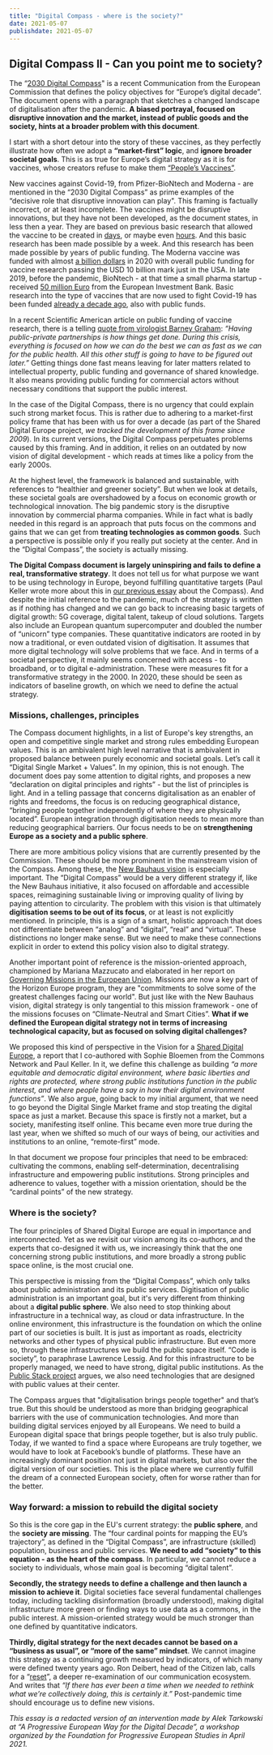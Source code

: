 ```yaml
---
title: "Digital Compass - where is the society?"
date: 2021-05-07
publishdate: 2021-05-07
---
```

## Digital Compass II - Can you point me to society?

The “[2030 Digital Compass](https://ec.europa.eu/info/strategy/priorities-2019-2024/europe-fit-digital-age/europes-digital-decade-digital-targets-2030_en)" is a recent Communication from the European Commission that defines the policy objectives for “Europe’s digital decade”. The document opens with a paragraph that sketches a changed landscape of digitalisation after the pandemic. **A biased portrayal, focused on disruptive innovation and the market, instead of public goods and the society, hints at a broader problem with this document**.

I start with a short detour into the story of these vaccines, as they perfectly illustrate how often we adopt a **“market-first” logic**, and **ignore broader societal goals**. This is as true for Europe’s digital strategy as it is for vaccines, whose creators refuse to make them [“People’s Vaccines”](http://peoplesvaccine.org/).

New vaccines against Covid-19, from Pfizer-BioNtech and Moderna - are mentioned in the “2030 Digital Compass” as prime examples of the “decisive role that disruptive innovation can play". This framing is factually incorrect, or at least incomplete. The vaccines might be disruptive innovations, but they have not been developed, as the document states, in less then a year. They are based on previous basic research that allowed the vaccine to be created in [days](https://www.businessinsider.com/moderna-designed-coronavirus-vaccine-in-2-days-2020-11?IR=T), or maybe even [hours](https://www.businessinsider.com/pfizer-biontech-vaccine-designed-in-hours-one-weekend-2020-12?IR=T). And this basic research has been made possible by  a week. And this research has been made possible by years of public funding. The Moderna vaccine was funded with almost [a billion dollars](https://www.reuters.com/article/us-health-coronavirus-moderna-funding/moderna-gets-further-472-million-u-s-award-for-coronavirus-vaccine-development-idUSKCN24R0IN) in 2020 with overall public funding for vaccine research passing the USD 10 billion mark just in the USA. In late 2019, before the pandemic, BioNtech - at that time a small pharma startup - received [50 million Euro](https://ec.europa.eu/commission/presscorner/detail/en/IP_19_6796) from the European Investment Bank. Basic research into the type of vaccines that are now used to fight Covid-19 has been funded [already a decade ago](https://www.biocentury.com/article/304691/darpa-s-gambles-might-have-created-the-best-hopes-for-stopping-covid-19), also with public funds. 

In a recent Scientific American article on public funding of vaccine research, there is a telling [quote from virologist Barney Graham](https://www.scientificamerican.com/article/for-billion-dollar-covid-vaccines-basic-government-funded-science-laid-the-groundwork/): *“Having public-private partnerships is how things get done. During this crisis, everything is focused on how we can do the best we can as fast as we can for the public health. All this other stuff is going to have to be figured out later.”* Getting things done fast means leaving for later matters related to intellectual property, public funding and governance of shared knowledge. It also means providing public funding for commercial actors without necessary conditions that support the public interest.

In the case of the Digital Compass, there is no urgency that could explain such strong market focus. This is rather due to adhering to a market-first policy frame that has been with us for over a decade (as part of the Shared Digital Europe project, *we tracked the development of this frame since 2009*). In its current versions, the Digital Compass perpetuates problems caused by this framing. And in addition, it relies on an outdated by now vision of digital development - which reads at times like a policy from the early 2000s.

At the highest level, the framework is balanced and sustainable, with references to “healthier and greener society”. But when we look at details, these societal goals are overshadowed by a focus on economic growth or technological innovation. The big pandemic story is the disruptive innovation by commercial pharma companies. While in fact what is badly needed in this regard is an approach that puts focus on the commons and gains that we can get from **treating technologies as common goods**. Such a perspective is possible only if you really put society at the center. And in the “Digital Compass”, the society is actually missing. 

**The Digital Compass document is largely uninspiring and fails to define a real, transformative strategy**. It does not tell us for what purpose we want to be using technology in Europe, beyond fulfilling quantitative targets (Paul Keller wrote more about this in [our previous essay](https://www.openfuture.eu/compass-without-a-map/) about the Compass). And despite the initial reference to the pandemic, much of the strategy is written as if nothing has changed and we can go back to increasing basic targets of digital growth: 5G coverage, digital talent, takeup of cloud solutions. Targets also include an European quantum supercomputer and doubled the number of “unicorn” type companies. These quantitative indicators are rooted in by now a traditional, or even outdated vision of digitisation. It assumes that more digital technology will solve problems that we face. And in terms of a societal perspective, it mainly seems concerned with access - to broadband, or to digital e-administration. These were measures fit for a transformative strategy in the 2000. In 2020, these should be seen as indicators of baseline growth, on which we need to define the actual strategy.

### Missions, challenges, principles

The Compass document highlights, in a list of Europe's key strengths, an open and competitive single market and strong rules embedding European values. This is an ambivalent high level narrative that is ambivalent in proposed balance between purely economic and societal goals. Let’s call it “Digital Single Market + Values”. In my opinion, this is not enough. The document does pay some attention to digital rights, and proposes a new “declaration on digital principles and rights” - but the list of principles is light. And in a telling passage that concerns digitalisation as an enabler of rights and freedoms, the focus is on reducing geographical distance, “bringing people together independently of where they are physically located”. European integration through digitisation needs to mean more than reducing geographical barriers. Our focus needs to be on **strengthening Europe as a society and a public sphere**.

There are more ambitious policy visions that are currently presented by the Commission. These should be more prominent in the mainstream vision of the Compass. Among these, the [New Bauhaus vision](https://europa.eu/new-european-bauhaus/about/about-initiative_en) is especially important. The “Digital Compass” would be a very different strategy if, like the New Bauhaus initiative, it also focused on affordable and accessible spaces, reimagining sustainable living or improving quality of living by paying attention to circularity. The problem with this vision is that ultimately **digitisation seems to be out of its focus**, or at least is not explicitly mentioned. In principle, this is a sign of a smart, holistic approach that does not differentiate between “analog” and “digital”, “real” and “virtual”. These distinctions no longer make sense. But we need to make these connections explicit in order to extend this policy vision also to digital strategy.

Another important point of reference is the mission-oriented approach, championed by Mariana Mazzucato and elaborated in her report on [Governing Missions in the European Union](https://ec.europa.eu/info/sites/default/files/research_and_innovation/contact/documents/ec_rtd_mazzucato-report-issue2_072019.pdf). Missions are now a key part of the Horizon Europe program, they are "commitments to solve some of the greatest challenges facing our world". But just like with the New Bauhaus vision, digital strategy is only tangential to this mission framework - one of the missions focuses on “Climate-Neutral and Smart Cities”. **What if we defined the European digital strategy not in terms of increasing technological capacity, but as focused on solving digital challenges?**

We proposed this kind of perspective in the Vision for a [Shared Digital Europe](https://shared-digital.eu/), a report that I co-authored with Sophie Bloemen from the Commons Network and Paul Keller. In it, we define this challenge as building *“a more equitable and democratic digital environment, where basic liberties and rights are protected, where strong public institutions function in the public interest, and where people have a say in how their digital environment functions”*. We also argue, going back to my initial argument, that we need to go beyond the Digital Single Market frame and stop treating the digital space as just a market. Because this space is firstly not a market, but a society, manifesting itself online. This became even more true during the last year, when we shifted so much of our ways of being, our activities and institutions to an online, “remote-first” mode.

In that document we propose four principles that need to be embraced: cultivating the commons, enabling self-determination, decentralising infrastructure and empowering public institutions. Strong principles and adherence to values, together with a mission orientation, should be the “cardinal points” of the new strategy. 

### Where is the society?

The four principles of Shared Digital Europe are equal in importance and interconnected. Yet as we revisit our vision among its co-authors, and the experts that co-designed it with us, we increasingly think that the one concerning strong public institutions, and more broadly a strong public space online, is the most crucial one.

This perspective is missing from the “Digital Compass”, which only talks about public administration and its public services. Digitisation of public administration is an important goal, but it's very different from thinking about a **digital public sphere**. We also need to stop thinking about infrastructure in a technical way, as cloud or data infrastructure. In the online environment, this infrastructure is the foundation on which the online part of our societies is built. It is just as important as roads, electricity networks and other types of physical public infrastructure. But even more so, through these infrastructures we build the public space itself. “Code is society”, to paraphrase Lawrence Lessig. And for this infrastructure to be properly managed, we need to have strong, digital public institutions. As the [Public Stack project](https://publicstack.net/) argues, we also need technologies that are designed with public values at their center.

The Compass argues that "digitalisation brings people together" and that’s true. But this should be understood as more than bridging geographical barriers with the use of communication technologies. And more than building digital services enjoyed by all Europeans. We need to build a European digital space that brings people together, but is also truly public. Today, if we wanted to find a space where Europeans are truly together, we would have to look at Facebook’s bundle of platforms. These have an increasingly dominant position not just in digital markets, but also over the digital version of our societies. This is the place where we currently fulfill the dream of a connected European society, often for worse rather than for the better.

### Way forward: a mission to rebuild the digital society

So this is the core gap in the EU's current strategy: the **public sphere**, and the **society are missing**. The “four cardinal points for mapping the EU’s trajectory”, as defined in the “Digital Compass”, are infrastructure (skilled) population, business and public services. **We need to add “society” to this equation - as the heart of the compass**. In particular, we cannot reduce a society to individuals, whose main goal is becoming “digital talent”.

**Secondly, the strategy needs to define a challenge and then launch a mission to achieve it**. Digital societies face several fundamental challenges today, including tackling disinformation (broadly understood), making digital infrastructure more green or finding ways to use data as a commons, in the public interest. A mission-oriented strategy would be much stronger than one defined by quantitative indicators.

**Thirdly, digital strategy for the next decades cannot be based on a “business as usual”, or “more of the same” mindset**. We cannot imagine this strategy as a continuing growth measured by indicators, of which many were defined twenty years ago. Ron Deibert, head of the Citizen lab, calls for a “[reset](https://deibert.citizenlab.ca/2020/11/reset-reclaiming-the-internet-for-civil-society/)”, a deeper re-examination of our communication ecosystem. And writes that *“If there has ever been a time when we needed to rethink what we’re collectively doing, this is certainly it.”* Post-pandemic time should encourage us to define new visions.

*This essay is a redacted version of an intervention made by Alek Tarkowski at “A Progressive European Way for the Digital Decade”, a workshop organized by the Foundation for Progressive European Studies in April 2021.*

